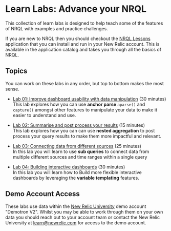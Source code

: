 # Learn Labs: Advance your NRQL

This collection of learn labs is designed to help teach some of the features of NRQL with examples and practice challenges. 

If you are new to NRQL then you should checkout the [NRQL Lessons](https://opensource.newrelic.com/projects/newrelic/nr1-learn-nrql) application that you can install and run in your New Relic account. This is available in the application catalog and takes you through all the basics of NRQL.


## Topics
You can work on these labs in any order, but top to bottom makes the most sense.

* [Lab 01: Improve dashboard usability with data manipulation](./lab-01) (30 minutes)  
This lab explores how you can use **anchor parse** `aparse()` and `capture()` amongst other features to manipulate your data to make it easier to understand and use.

* [Lab 02: Summarise and post process your results](./lab-02) (15 minutes)  
This lab explores how you can can use **nested aggregation** to post process your query results to make them more impactful and relevant.

* [Lab 03: Connecting data from different sources](./lab-03) (25 minutes)  
In this lab you will learn to use **sub queries** to connect data from multiple different sources and time ranges within a single query

* [Lab 04: Building interactive dashboards](./lab-04) (30 minutes)  
In this lab you will learn how to Build more flexible interactive dashboards by leveraging the **variable templating** features.

## Demo Account Access
These labs use data within the [New Relic University](https://learn.newrelic.com/) demo account "Demotron V2". Whilst you may be able to work through them on your own data you should reach out to your account team or contact the New Relic University at learn@newrelic.com for access to the demo account.
